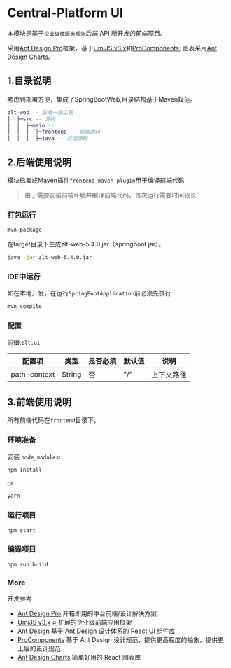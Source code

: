 # Central-Platform UI

 本模块是基于`企业级微服务框架`后端 API 所开发的前端项目。

采用[Ant Design Pro](https://pro.ant.design/)框架，基于[UmiJS v3.x](https://v3.umijs.org/)和[ProComponents](https://procomponents.ant.design/);
图表采用[Ant Design Charts](https://charts.ant.design/)。

## 1.目录说明
考虑到部署方便，集成了SpringBootWeb,目录结构基于Maven规范。
```lua
zlt-web -- 前端一级工程
│  ├─src -- 源码
│  │  ├─main -- 
│  │  │  ├─frontend -- 前端源码
│  │  │  ├─java -- 后端源码
```
## 2.后端使用说明
模块已集成Maven插件`frontend-maven-plugin`用于编译前端代码
>由于需要安装前端环境并编译前端代码，首次运行需要时间较长
### 打包运行
```bash
mvn package
```
在target目录下生成zlt-web-5.4.0.jar（springboot jar）。
```bash
java -jar zlt-web-5.4.0.jar
```

### IDE中运行

如在本地开发，在运行`SpringBootApplication`前必须先执行
```bash
mvn compile
```

### 配置
 前缀:`zlt.ui`

| 配置项          | 类型     | 是否必须 | 默认值 | 说明    |
|--------------|--------|------|-----|-------|
| path-context | String | 否    | "/" | 上下文路径 |

## 3.前端使用说明
所有前端代码在`frontend`目录下。
### 环境准备

安装 `node_modules`:

```bash
npm install
```

or

```bash
yarn
```

### 运行项目

```bash
npm start
```

### 编译项目

```bash
npm run build
```
### More
开发参考
* [Ant Design Pro](https://pro.ant.design/) 开箱即用的中台前端/设计解决方案
* [UmiJS v3.x](https://v3.umijs.org/) 可扩展的企业级前端应用框架
* [Ant Design](https://ant.design/index-cn) 基于 Ant Design 设计体系的 React UI 组件库
* [ProComponents](https://procomponents.ant.design/) 基于 Ant Design 设计规范，提供更高程度的抽象，提供更上层的设计规范
* [Ant Design Charts](https://charts.ant.design/) 简单好用的 React 图表库

